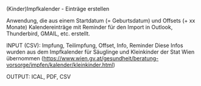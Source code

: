 (Kinder)Impfkalender - Einträge erstellen

Anwendung, die aus einem Startdatum (= Geburtsdatum) und Offsets (+ xx Monate) Kalendereinträge mit Reminder für den Import in Outlook, Thunderbird, GMAIL, etc. erstellt.

INPUT (CSV): Impfung, Teilimpfung, Offset, Info, Reminder
Diese Infos wurden aus dem Impfkalender für Säuglinge und Kleinkinder der Stat Wien übernommen (https://www.wien.gv.at/gesundheit/beratung-vorsorge/impfen/kalender/kleinkinder.html)

OUTPUT: ICAL, PDF, CSV 


